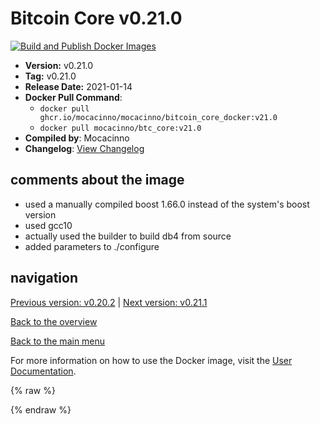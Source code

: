 # Bitcoin Core v0.21.0

[![Build and Publish Docker Images](https://github.com/mocacinno/bitcoin_core_docker/actions/workflows/build-and-publish.yml/badge.svg?branch=v21.0)](https://github.com/mocacinno/bitcoin_core_docker/actions/workflows/build-and-publish.yml)

- **Version:** v0.21.0
- **Tag:** v0.21.0
- **Release Date:** 2021-01-14
- **Docker Pull Command**:
  - `docker pull ghcr.io/mocacinno/mocacinno/bitcoin_core_docker:v21.0`
  - `docker pull mocacinno/btc_core:v21.0`
- **Compiled by**: Mocacinno
- **Changelog**: [View Changelog](https://github.com/bitcoin/bitcoin/blob/v0.21.0/doc/release-notes.md)

## comments about the image

- used a manually compiled boost 1.66.0 instead of the system's boost version
- used gcc10
- actually used the builder to build db4 from source
- added parameters to ./configure

## navigation

[Previous version: v0.20.2](./v20.2.md) | [Next version: v0.21.1](./v21.1.md)

[Back to the overview](./Readme.md)

[Back to the main menu](../Readme.md)

For more information on how to use the Docker image, visit the [User Documentation](../userdocs/Readme.md).

<!-- Google tag (gtag.js) -->
{% raw %}
<script async src="https://www.googletagmanager.com/gtag/js?id=G-BPC6NC6FF9"></script>
<script>
  window.dataLayer = window.dataLayer || [];
  function gtag(){dataLayer.push(arguments);}
  gtag('js', new Date());
  gtag('config', 'G-BPC6NC6FF9');
</script>
{% endraw %}
